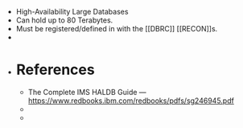 - High-Availability Large Databases
- Can hold up to 80 Terabytes.
- Must be registered/defined in with the [[DBRC]] [[RECON]]s.
-
- # References
	- The Complete IMS HALDB Guide — https://www.redbooks.ibm.com/redbooks/pdfs/sg246945.pdf
	-
	-